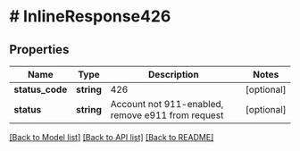 # # InlineResponse426

## Properties

Name | Type | Description | Notes
------------ | ------------- | ------------- | -------------
**status_code** | **string** | 426 | [optional]
**status** | **string** | Account not 911-enabled, remove e911 from request | [optional]

[[Back to Model list]](../../README.md#models) [[Back to API list]](../../README.md#endpoints) [[Back to README]](../../README.md)
